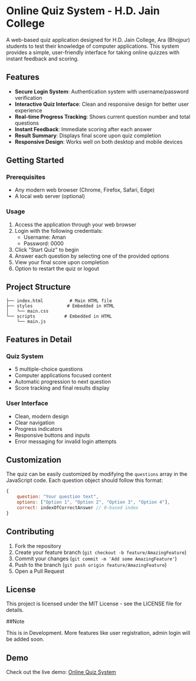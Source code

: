 # Online Quiz System - H.D. Jain College

A web-based quiz application designed for H.D. Jain College, Ara (Bhojpur) students to test their knowledge of computer applications. This system provides a simple, user-friendly interface for taking online quizzes with instant feedback and scoring.

## Features

- **Secure Login System**: Authentication system with username/password verification
- **Interactive Quiz Interface**: Clean and responsive design for better user experience
- **Real-time Progress Tracking**: Shows current question number and total questions
- **Instant Feedback**: Immediate scoring after each answer
- **Result Summary**: Displays final score upon quiz completion
- **Responsive Design**: Works well on both desktop and mobile devices


## Getting Started

### Prerequisites
- Any modern web browser (Chrome, Firefox, Safari, Edge)
- A local web server (optional)


### Usage

1. Access the application through your web browser
2. Login with the following credentials:
   - Username: Aman
   - Password: 0000
3. Click "Start Quiz" to begin
4. Answer each question by selecting one of the provided options
5. View your final score upon completion
6. Option to restart the quiz or logout

## Project Structure

```
├── index.html          # Main HTML file
├── styles             # Embedded in HTML
│   └── main.css      
└── scripts           # Embedded in HTML
    └── main.js       
```

## Features in Detail

### Quiz System
- 5 multiple-choice questions
- Computer applications focused content
- Automatic progression to next question
- Score tracking and final results display

### User Interface
- Clean, modern design
- Clear navigation
- Progress indicators
- Responsive buttons and inputs
- Error messaging for invalid login attempts

## Customization

The quiz can be easily customized by modifying the `questions` array in the JavaScript code. Each question object should follow this format:

```javascript
{
    question: "Your question text",
    options: ["Option 1", "Option 2", "Option 3", "Option 4"],
    correct: indexOfCorrectAnswer // 0-based index
}
```

## Contributing

1. Fork the repository
2. Create your feature branch (`git checkout -b feature/AmazingFeature`)
3. Commit your changes (`git commit -m 'Add some AmazingFeature'`)
4. Push to the branch (`git push origin feature/AmazingFeature`)
5. Open a Pull Request

## License

This project is licensed under the MIT License - see the LICENSE file for details.

##Note

This is in Development. More features like user registration, admin login will be added soon.

## Demo
Check out the live demo: [Online Quiz System](https://coderamankr.github.io/Online-Quiz-System/)
